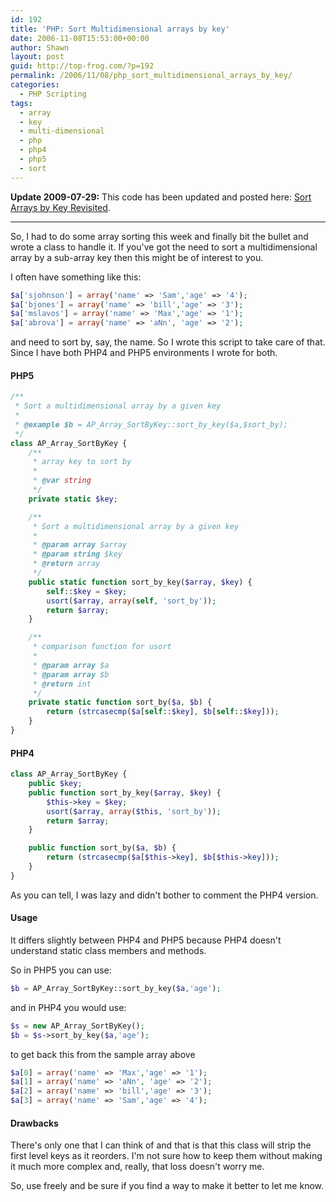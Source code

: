 ```yaml
---
id: 192
title: 'PHP: Sort Multidimensional arrays by key'
date: 2006-11-08T15:53:00+00:00
author: Shawn
layout: post
guid: http://top-frog.com/?p=192
permalink: /2006/11/08/php_sort_multidimensional_arrays_by_key/
categories:
  - PHP Scripting
tags:
  - array
  - key
  - multi-dimensional
  - php
  - php4
  - php5
  - sort
---
```

**Update 2009-07-29:** This code has been updated and posted here: [Sort Arrays by Key Revisited](http://top-frog.com/2009/07/29/sort-arrays-by-key-revisited/).

* * *

So, I had to do some array sorting this week and finally bit the bullet and wrote a class to handle it. If you've got the need to sort a multidimensional array by a sub-array key then this might be of interest to you.



I often have something like this:

``` php
$a['sjohnson'] = array('name' => 'Sam','age' => '4');
$a['bjones'] = array('name' => 'bill','age' => '3');
$a['mslavos'] = array('name' => 'Max','age' => '1');
$a['abrova'] = array('name' => 'aNn', 'age' => '2');
```

and need to sort by, say, the name. So I wrote this script to take care of that. Since I have both PHP4 and PHP5 environments I wrote for both.

#### PHP5

``` php
/**
 * Sort a multidimensional array by a given key
 *
 * @example $b = AP_Array_SortByKey::sort_by_key($a,$sort_by);
 */
class AP_Array_SortByKey {
    /**
     * array key to sort by
     *
     * @var string
     */
    private static $key;

    /**
     * Sort a multidimensional array by a given key
     *
     * @param array $array
     * @param string $key
     * @return array
     */
    public static function sort_by_key($array, $key) {
        self::$key = $key;
        usort($array, array(self, 'sort_by'));
        return $array;
    }

    /**
     * comparison function for usort
     *
     * @param array $a
     * @param array $b
     * @return int
     */
    private static function sort_by($a, $b) {
        return (strcasecmp($a[self::$key], $b[self::$key]));
    }
}
```

#### PHP4

``` php
class AP_Array_SortByKey {
    public $key;
    public function sort_by_key($array, $key) {
        $this->key = $key;
        usort($array, array($this, 'sort_by'));
        return $array;
    }

    public function sort_by($a, $b) {
        return (strcasecmp($a[$this->key], $b[$this->key]));
    }
}
```

As you can tell, I was lazy and didn't bother to comment the PHP4 version.

#### Usage

It differs slightly between PHP4 and PHP5 because PHP4 doesn't understand static class members and methods.

So in PHP5 you can use:

``` php
$b = AP_Array_SortByKey::sort_by_key($a,'age');
```

and in PHP4 you would use:

``` php
$s = new AP_Array_SortByKey();
$b = $s->sort_by_key($a,'age');
```

to get back this from the sample array above

``` php
$a[0] = array('name' => 'Max','age' => '1'); 
$a[1] = array('name' => 'aNn', 'age' => '2');
$a[2] = array('name' => 'bill','age' => '3');
$a[3] = array('name' => 'Sam','age' => '4');
```

#### Drawbacks

There's only one that I can think of and that is that this class will strip the first level keys as it reorders. I'm not sure how to keep them without making it much more complex and, really, that loss doesn't worry me.

So, use freely and be sure if you find a way to make it better to let me know.